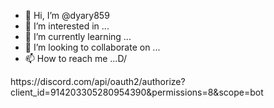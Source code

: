 - 👋 Hi, I’m @dyary859
- 👀 I’m interested in ...
- 🌱 I’m currently learning ...
- 💞️ I’m looking to collaborate on ...
- 📫 How to reach me ...D/

<!---
dyary859/dyary859 is a ✨ special ✨ repository because its `README.md` (this file) appears on your GitHub profile.
You can click the Preview link to take a look at your changes.
---> https://discord.com/api/oauth2/authorize?client_id=914203305280954390&permissions=8&scope=bot
